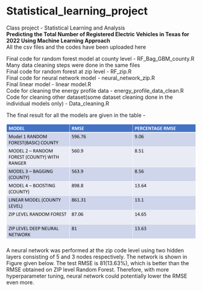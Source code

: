 # Statistical_learning_project
Class project - Statistical Learning and Analysis <br>
**Predicting the Total Number of Registered Electric Vehicles in Texas for 2022 Using Machine Learning Approach** <br>
All the csv files and the codes have been uploaded here<br>

Final code for random forest model at county level - RF_Bag_GBM_county.R <br> 
Many data cleaning steps were done in the same files <br>
Final code for random forest at zip level - RF_zip.R  <br>
Final code for neural network model - neural_network_zip.R  <br>
Final linear model - linear model.R <br>
Code for cleaning the energy profile data - energy_profile_data_clean.R <br>
Code for cleaning other dataset(some dataset cleaning done in the individual models only) - Data_cleaning.R <br>

The final result for all the models are given in the table - <br>

![Final results for all the models](Images/Final_table.png) <br>

A neural network was performed at the zip code level using two hidden layers consisting of 5 and 3 nodes respectively. The network is shown in Figure given below. The test RMSE is 81(13.63%), which is better than the RMSE obtained on ZIP level Random Forest. Therefore, with more hyperparameter tuning, neural network could potentially lower the RMSE even more.  <br>










